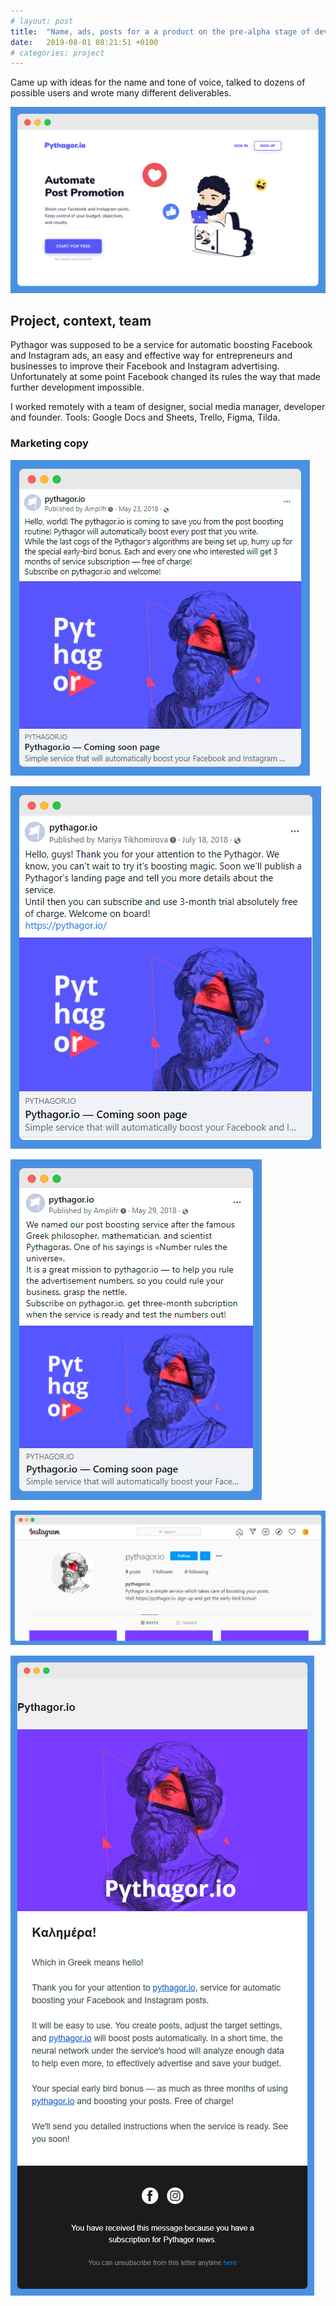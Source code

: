 ```yaml
---
# layout: post
title:  "Name, ads, posts for a a product on the pre-alpha stage of development"
date:   2019-08-01 08:21:51 +0100
# categories: project
---
```

Came up with ideas for the name and tone of voice, talked to dozens of possible users and wrote many different deliverables. 

![pythagor facebook first post](/assets/pythagor/pythagor-landing-small-screely.png)

## Project, context, team

Pythagor was supposed to be a service for automatic boosting Facebook and Instagram ads, an easy and effective way for entrepreneurs and businesses to improve their Facebook and Instagram advertising. Unfortunately at some point Facebook changed its rules the way that made further development impossible.

I worked remotely with a team of designer, social media manager, developer and founder. Tools: Google Docs and Sheets, Trello, Figma, Tilda.

### Marketing copy

![pythagor facebook first post](/assets/pythagor/pythagor-first-screely.png)

![pythagor facebook first subscription post](/assets/pythagor/pythagor-first-suscription-screely.png)

![pythagor facebook early birds subscription post](/assets/pythagor/pythagor-early-birds-screely.png)

![pythagor instagram motto](/assets/pythagor/pythagor-instagram-screely.png)

![pythagor instagram motto](/assets/pythagor/early-birds-newsletter.png)


<!-- You’ll find this post in your `_posts` directory. Go ahead and edit it and re-build the site to see your changes. You can rebuild the site in many different ways, but the most common way is to run `jekyll serve`, which launches a web server and auto-regenerates your site when a file is updated.

Jekyll requires blog post files to be named according to the following format:

`YEAR-MONTH-DAY-title.MARKUP`

Where `YEAR` is a four-digit number, `MONTH` and `DAY` are both two-digit numbers, and `MARKUP` is the file extension representing the format used in the file. After that, include the necessary front matter. Take a look at the source for this post to get an idea about how it works.

Jekyll also offers powerful support for code snippets:

{% highlight ruby %}
def print_hi(name)
  puts "Hi, #{name}"
end
print_hi('Tom')
#=> prints 'Hi, Tom' to STDOUT.
{% endhighlight %}

Check out the [Jekyll docs][jekyll-docs] for more info on how to get the most out of Jekyll. File all bugs/feature requests at [Jekyll’s GitHub repo][jekyll-gh]. If you have questions, you can ask them on [Jekyll Talk][jekyll-talk].

[jekyll-docs]: https://jekyllrb.com/docs/home
[jekyll-gh]:   https://github.com/jekyll/jekyll
[jekyll-talk]: https://talk.jekyllrb.com/ -->
